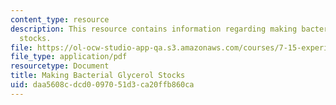 ```yaml
---
content_type: resource
description: This resource contains information regarding making bacterial glycerol
  stocks.
file: https://ol-ocw-studio-app-qa.s3.amazonaws.com/courses/7-15-experimental-molecular-genetics-spring-2015/daa5608cdcd0097051d3ca20ffb860ca_MIT7_15S15_MakingBacterial.pdf
file_type: application/pdf
resourcetype: Document
title: Making Bacterial Glycerol Stocks
uid: daa5608c-dcd0-0970-51d3-ca20ffb860ca
---
```

